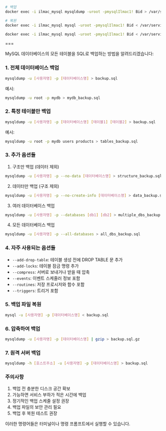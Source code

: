 
```sh
# 백업
docker exec -i ilmac_mysql mysqldump -uroot -pmysqlIlmac1! Bid > /var/services/homes/jungsam/dockers/databases/mysql-ilmac/init/bid_dump.sql

# 복원
docker exec -i ilmac_mysql mysql -uroot -pmysqlIlmac1! Bid < /var/services/homes/jungsam/dockers/databases/mysql-ilmac/init/bid_dump.sql

docker exec -i ilmac_mysql mysql -uroot -pmysqlIlmac1! Bid < /var/services/homes/jungsam/dockers/databases/mysql-ilmac/init/bid_dump_20250404.sql
```


===

MySQL 데이터베이스의 모든 테이블을 SQL로 백업하는 방법을 알려드리겠습니다:

### 1. 전체 데이터베이스 백업
```bash
mysqldump -u [사용자명] -p [데이터베이스명] > backup.sql
```

예시:
```bash
mysqldump -u root -p mydb > mydb_backup.sql
```

### 2. 특정 테이블만 백업
```bash
mysqldump -u [사용자명] -p [데이터베이스명] [테이블1] [테이블2] > backup.sql
```

예시:
```bash
mysqldump -u root -p mydb users products > tables_backup.sql
```

### 3. 추가 옵션들

1. 구조만 백업 (데이터 제외)
```bash
mysqldump -u [사용자명] -p --no-data [데이터베이스명] > structure_backup.sql
```

2. 데이터만 백업 (구조 제외)
```bash
mysqldump -u [사용자명] -p --no-create-info [데이터베이스명] > data_backup.sql
```

3. 여러 데이터베이스 백업
```bash
mysqldump -u [사용자명] -p --databases [db1] [db2] > multiple_dbs_backup.sql
```

4. 모든 데이터베이스 백업
```bash
mysqldump -u [사용자명] -p --all-databases > all_dbs_backup.sql
```

### 4. 자주 사용되는 옵션들
- `--add-drop-table`: 테이블 생성 전에 DROP TABLE 문 추가
- `--add-locks`: 테이블 잠금 명령 추가
- `--compress`: 서버로 보내거나 받을 때 압축
- `--events`: 이벤트 스케줄러 정보 포함
- `--routines`: 저장 프로시저와 함수 포함
- `--triggers`: 트리거 포함

### 5. 백업 파일 복원
```bash
mysql -u [사용자명] -p [데이터베이스명] < backup.sql
```

### 6. 압축하여 백업
```bash
mysqldump -u [사용자명] -p [데이터베이스명] | gzip > backup.sql.gz
```

### 7. 원격 서버 백업
```bash
mysqldump -h [호스트주소] -u [사용자명] -p [데이터베이스명] > backup.sql
```

### 주의사항
1. 백업 전 충분한 디스크 공간 확보
2. 가능하면 서비스 부하가 적은 시간에 백업
3. 정기적인 백업 스케줄 설정 권장
4. 백업 파일의 보안 관리 필요
5. 백업 후 복원 테스트 권장

이러한 명령어들은 터미널이나 명령 프롬프트에서 실행할 수 있습니다.
